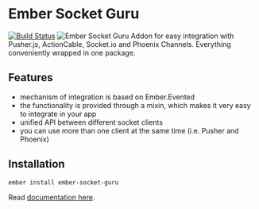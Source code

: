 # Ember Socket Guru
[![Build Status](https://travis-ci.org/netguru/ember-socket-guru.svg?branch=master)](https://travis-ci.org/netguru/ember-socket-guru)
![Ember Socket Guru](https://raw.githubusercontent.com/netguru/ember-socket-guru/master/github.png)
Addon for easy integration with Pusher.js, ActionCable, Socket.io and Phoenix Channels. Everything conveniently wrapped in one package.

## Features
- mechanism of integration is based on Ember.Evented
- the functionality is provided through a mixin, which makes it very easy to integrate in your app
- unified API between different socket clients
- you can use more than one client at the same time (i.e. Pusher and Phoenix)

## Installation
`ember install ember-socket-guru`

Read [documentation here](http://netguru.github.io/ember-socket-guru).
